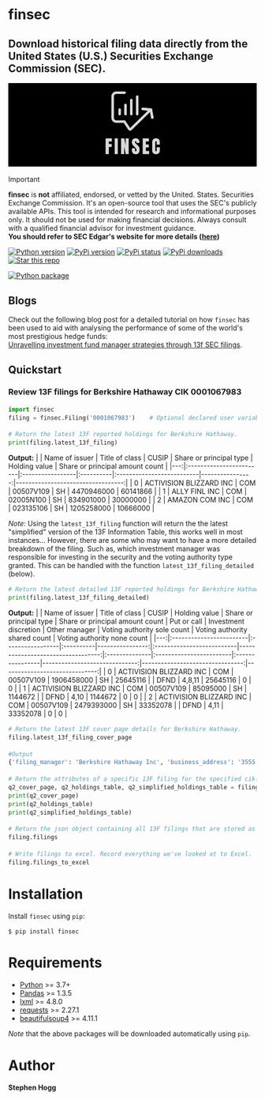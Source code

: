 # finsec

## Download historical filing data directly from the United States (U.S.) Securities Exchange Commission (SEC).

![finsec_logo](assets/finsec_logo.png)

> [!IMPORTANT]  
> **finsec** is **not** affiliated, endorsed, or vetted by the United. States. Securities Exchange Commission. It's an open-source tool that uses the SEC's publicly available APIs. This tool is intended for research and informational purposes only. It should not be used for making financial decisions. Always consult with a qualified financial advisor for investment guidance.
**You should refer to SEC Edgar's website for more details ([here](https://www.sec.gov/os/accessing-edgar-data))**

<a target="new" href="https://pypi.python.org/pypi/finsec"><img border=0 src="https://img.shields.io/badge/python-3.7+-blue.svg?style=flat" alt="Python version"></a>
<a target="new" href="https://pypi.python.org/pypi/finsec"><img border=0 src="https://img.shields.io/pypi/v/finsec.svg?maxAge=60%" alt="PyPi version"></a>
<a target="new" href="https://pypi.python.org/pypi/finsec"><img border=0 src="https://img.shields.io/pypi/status/finsec.svg?maxAge=60" alt="PyPi status"></a>
<a target="new" href="https://pypi.python.org/pypi/finsec"><img border=0 src="https://img.shields.io/pypi/dm/finsec.svg?maxAge=2592000&label=installs&color=%2327B1FF" alt="PyPi downloads"></a>
<a target="new" href="https://github.com/git-shogg/finsec"><img border=0 src="https://img.shields.io/github/stars/git-shogg/finsec.svg?style=social&label=Star&maxAge=60" alt="Star this repo"></a>
<!-- <a target="new" href="https://github.com/git-shogg/finsec/actions/workflows/ci/badge.svg"><img border=0 src="https://img.shields.io/badge/git-shogg/finsec/main.svg?maxAge=1" alt="Build status"></a> -->
[![Python package](https://github.com/git-shogg/finsec/actions/workflows/ci.yml/badge.svg)](https://github.com/git-shogg/finsec/actions/workflows/ci.yml)

## Blogs
Check out the following blog post for a detailed tutorial on how `finsec` has been used to aid with analysing the performance of some of the world's most prestigious hedge funds:
</br >[Unravelling investment fund manager strategies through 13f SEC filings](https://medium.com/@stephen.hogg.sh/unravelling-investment-fund-manager-strategies-through-13f-sec-filings-38dc030cf4c6).</br>

## Quickstart
### Review 13F filings for Berkshire Hathaway CIK **0001067983**

```python
import finsec
filing = finsec.Filing('0001067983')    # Optional declared user variable can be input here (e.g. declared_user="Joe Blog Joe.Blog@gmail.com")

# Return the latest 13F reported holdings for Berkshire Hathaway.
print(filing.latest_13f_filing)
```
**Output:**
|    | Name of issuer          | Title of class   | CUSIP     | Share or principal type   |   Holding value |   Share or principal amount count |
|---:|:------------------------|:-----------------|:----------|:--------------------------|----------------:|----------------------------------:|
|  0 | ACTIVISION BLIZZARD INC | COM              | 00507V109 | SH                        |      4470946000 |                          60141866 |
|  1 | ALLY FINL INC           | COM              | 02005N100 | SH                        |       834901000 |                          30000000 |
|  2 | AMAZON COM INC          | COM              | 023135106 | SH                        |      1205258000 |                          10666000 |

*Note*: Using the `latest_13f_filing` function will return the the latest "simplified" version of the 13F Information Table, this works well in most instances... However, there are some who may want to have a more detailed breakdown of the filing. Such as, which investment manager was responsible for investing in the security and the voting authority type granted. This can be handled with the function `latest_13f_filing_detailed` (below).

```python
# Return the latest detailed 13F reported holdings for Berkshire Hathaway.
print(filing.latest_13f_filing_detailed)
```
**Output:**
|    | Name of issuer          | Title of class   | CUSIP     |   Holding value | Share or principal type   |   Share or principal amount count | Put or call   | Investment discretion   | Other manager   |   Voting authority sole count |   Voting authority shared count |   Voting authority none count |
|---:|:------------------------|:-----------------|:----------|----------------:|:--------------------------|----------------------------------:|:--------------|:------------------------|:----------------|------------------------------:|--------------------------------:|------------------------------:|
|  0 | ACTIVISION BLIZZARD INC | COM              | 00507V109 |      1906458000 | SH                        |                          25645116 |               | DFND                    | 4,8,11          |                      25645116 |                               0 |                             0 |
|  1 | ACTIVISION BLIZZARD INC | COM              | 00507V109 |        85095000 | SH                        |                           1144672 |               | DFND                    | 4,10            |                       1144672 |                               0 |                             0 |
|  2 | ACTIVISION BLIZZARD INC | COM              | 00507V109 |      2479393000 | SH                        |                          33352078 |               | DFND                    | 4,11            |                      33352078 |                               0 |                             0 |

```python
# Return the latest 13F cover page details for Berkshire Hathaway.
filing.latest_13f_filing_cover_page

#Output
{'filing_manager': 'Berkshire Hathaway Inc', 'business_address': '3555 Farnam Street, Omaha, NE, 68131', 'submission_type': '13F-HR', 'period_of_report': '09-30-2022', 'signature_name': 'Marc D. Hamburg', 'signature_title': 'Senior Vice President', 'signature_phone': '402-346-1400', 'signature_city': 'Omaha', 'signature_state': 'NE', 'signature_date': '11-14-2022', 'portfolio_value': 296096640000, 'count_holdings': 179}

# Return the attributes of a specific 13F filing for the specified cik. In the below example we are looking to grab the cover page, full holdings table and simplified holdings table for Berkshire for Q2-2022 (Calendar Year). 
q2_cover_page, q2_holdings_table, q2_simplified_holdings_table = filing.get_a_13f_filing("Q2-2022")
print(q2_cover_page)
print(q2_holdings_table)
print(q2_simplified_holdings_table)

# Return the json object containing all 13F filings that are stored as part of the filing object (note this includes everything we've searched for so far).
filing.filings

# Write filings to excel. Record everything we've looked at to Excel. 
filing.filings_to_excel
```

# Installation
Install `finsec` using `pip`:
``` {.sourceCode .bash}
$ pip install finsec
```

# Requirements
-   [Python](https://www.python.org) \>=  3.7+
-   [Pandas](https://github.com/pydata/pandas) \>= 1.3.5
-   [lxml](https://pypi.org/project/lxml) \>= 4.8.0
-   [requests](http://docs.python-requests.org/en/master) \>= 2.27.1
-   [beautifulsoup4](https://pypi.org/project/beautifulsoup4) \>= 4.11.1

*Note* that the above packages will be downloaded automatically using `pip`.

# Author
**Stephen Hogg**


<!-- ## Taxonomy
The [XBRL GAAP Financial Reporting Taxonomy](https://fasb.org/Page/PageContent?PageId=/xbrl/2022financial.html#:~:text=The%202022%20GAAP%20Financial%20Reporting%20Taxonomy%20) is kept up to date by the Financial Accounting Standards Board (FASB) and is used by issuers filing with the U.S. SEC. This taxonomy is levered heavily by finsec to ensure all filing details are captured in strict accordance with SEC rules.  -->

<!-- Explaining the 13F Information Table:

The 13F rule set is outlined herewithin:
https://www.sec.gov/pdf/form13f.pdf

Name of issuer


holdings_table

simplified_holdings_table
This table simplifies the holding table if required. This is particularly useful for businesses that have many different investment managers (e.g. Berkshire Hathaway - where they have 14 separate managers shown below)

![13F_Managers](assets/13F_Managers.PNG)
 -->


























<!-- Introduction

Are you looking for an efficient way to scrape data from the Securities and Exchange Commission (SEC)? If so, then you are in luck because I have recently developed a new Python library designed specifically for this purpose. This library, called SECScraper, is a powerful tool that makes it easy to scrape data from the SEC's website and use it for meaningful analysis.

What is SECScraper?

SECScraper is a Python library that allows developers to quickly and easily scrape data from the SEC's website. It can be used to retrieve information about companies, such as financial statements and filings, as well as more detailed information such as insider trades and ownership data. This library provides a simple interface for developers to access data from the SEC in a structured way, making it easy to work with the data for further analysis.

Features and Benefits

SECScraper is designed to make the process of scraping the SEC's website for data easier and more efficient. It provides a number of features and benefits to developers, including:

• Easy-to-use interface: SECScraper provides a simple, intuitive interface that makes scraping data from the SEC's website as easy as possible.

• Automated data extraction: SEC -->
